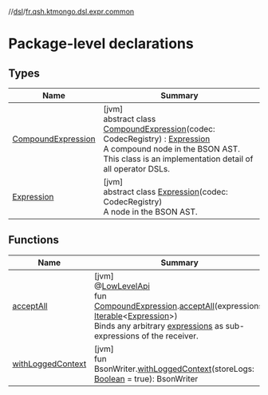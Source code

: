 //[dsl](../../index.md)/[fr.qsh.ktmongo.dsl.expr.common](index.md)

# Package-level declarations

## Types

| Name                                                | Summary                                                                                                                                                                                                                                 |
|-----------------------------------------------------|-----------------------------------------------------------------------------------------------------------------------------------------------------------------------------------------------------------------------------------------|
| [CompoundExpression](-compound-expression/index.md) | [jvm]<br>abstract class [CompoundExpression](-compound-expression/index.md)(codec: CodecRegistry) : [Expression](-expression/index.md)<br>A compound node in the BSON AST. This class is an implementation detail of all operator DSLs. |
| [Expression](-expression/index.md)                  | [jvm]<br>abstract class [Expression](-expression/index.md)(codec: CodecRegistry)<br>A node in the BSON AST.                                                                                                                             |

## Functions

| Name                                        | Summary                                                                                                                                                                                                                                                                                                                                                                                                       |
|---------------------------------------------|---------------------------------------------------------------------------------------------------------------------------------------------------------------------------------------------------------------------------------------------------------------------------------------------------------------------------------------------------------------------------------------------------------------|
| [acceptAll](accept-all.md)                  | [jvm]<br>@[LowLevelApi](../fr.qsh.ktmongo.dsl/-low-level-api/index.md)<br>fun [CompoundExpression](-compound-expression/index.md).[acceptAll](accept-all.md)(expressions: [Iterable](https://kotlinlang.org/api/latest/jvm/stdlib/kotlin.collections/-iterable/index.html)&lt;[Expression](-expression/index.md)&gt;)<br>Binds any arbitrary [expressions](accept-all.md) as sub-expressions of the receiver. |
| [withLoggedContext](with-logged-context.md) | [jvm]<br>fun BsonWriter.[withLoggedContext](with-logged-context.md)(storeLogs: [Boolean](https://kotlinlang.org/api/latest/jvm/stdlib/kotlin/-boolean/index.html) = true): BsonWriter                                                                                                                                                                                                                         |
